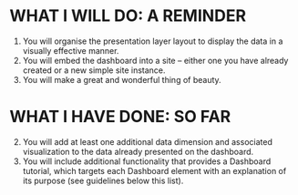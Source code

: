 # WHAT I WILL DO: A REMINDER

1.  You will organise the presentation layer layout to display the data in a visually effective manner.
4.  You will embed the dashboard into a site – either one you have already created or a new simple site instance.
5.  You will make a great and wonderful thing of beauty.

# WHAT I HAVE DONE: SO FAR

2.  You will add at least one additional data dimension and associated visualization to the data already presented on the dashboard.
3.  You will include additional functionality that provides a Dashboard tutorial, which targets each Dashboard element with an explanation of its purpose (see guidelines below this list).
